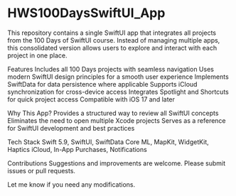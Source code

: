 # HWS100DaysSwiftUI_App
This repository contains a single SwiftUI app that integrates all projects from the 100 Days of SwiftUI course. Instead of managing multiple apps, this consolidated version allows users to explore and interact with each project in one place.

Features
Includes all 100 Days projects with seamless navigation
Uses modern SwiftUI design principles for a smooth user experience
Implements SwiftData for data persistence where applicable
Supports iCloud synchronization for cross-device access
Integrates Spotlight and Shortcuts for quick project access
Compatible with iOS 17 and later

Why This App?
Provides a structured way to review all SwiftUI concepts
Eliminates the need to open multiple Xcode projects
Serves as a reference for SwiftUI development and best practices

Tech Stack
Swift 5.9, SwiftUI, SwiftData
Core ML, MapKit, WidgetKit, Haptics
iCloud, In-App Purchases, Notifications

Contributions
Suggestions and improvements are welcome. Please submit issues or pull requests.

Let me know if you need any modifications.
